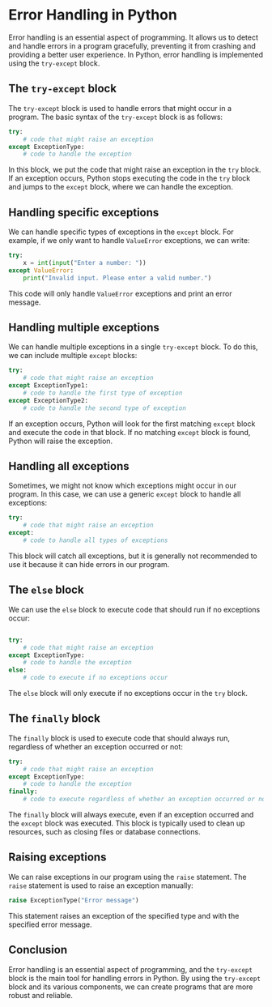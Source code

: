 # Error Handling in Python

Error handling is an essential aspect of programming. It allows us to detect and handle errors in a program gracefully, preventing it from crashing and providing a better user experience. In Python, error handling is implemented using the `try-except` block.

## The `try-except` block

The `try-except` block is used to handle errors that might occur in a program. The basic syntax of the `try-except` block is as follows:

```python
try:
    # code that might raise an exception
except ExceptionType:
    # code to handle the exception

```
In this block, we put the code that might raise an exception in the `try` block. If an exception occurs, Python stops executing the code in the `try` block and jumps to the `except` block, where we can handle the exception.

## Handling specific exceptions

We can handle specific types of exceptions in the `except` block. For example, if we only want to handle `ValueError` exceptions, we can write:

```python
try:
    x = int(input("Enter a number: "))
except ValueError:
    print("Invalid input. Please enter a valid number.")

```
This code will only handle `ValueError` exceptions and print an error message.

## Handling multiple exceptions

We can handle multiple exceptions in a single `try-except` block. To do this, we can include multiple `except` blocks:

```python
try:
    # code that might raise an exception
except ExceptionType1:
    # code to handle the first type of exception
except ExceptionType2:
    # code to handle the second type of exception
```

If an exception occurs, Python will look for the first matching `except` block and execute the code in that block. If no matching `except` block is found, Python will raise the exception.

## Handling all exceptions

Sometimes, we might not know which exceptions might occur in our program. In this case, we can use a generic `except` block to handle all exceptions:

```python
try:
    # code that might raise an exception
except:
    # code to handle all types of exceptions

```

This block will catch all exceptions, but it is generally not recommended to use it because it can hide errors in our program.

## The `else` block

We can use the `else` block to execute code that should run if no exceptions occur:

```python

try:
    # code that might raise an exception
except ExceptionType:
    # code to handle the exception
else:
    # code to execute if no exceptions occur
```

The `else` block will only execute if no exceptions occur in the `try` block.

## The `finally` block

The `finally` block is used to execute code that should always run, regardless of whether an exception occurred or not:

```python
try:
    # code that might raise an exception
except ExceptionType:
    # code to handle the exception
finally:
    # code to execute regardless of whether an exception occurred or not
```

The `finally` block will always execute, even if an exception occurred and the `except` block was executed. This block is typically used to clean up resources, such as closing files or database connections.

## Raising exceptions

We can raise exceptions in our program using the `raise` statement. The `raise` statement is used to raise an exception manually:

```python
raise ExceptionType("Error message")
```

This statement raises an exception of the specified type and with the specified error message.

## Conclusion

Error handling is an essential aspect of programming, and the `try-except` block is the main tool for handling errors in Python. By using the `try-except` block and its various components, we can create programs that are more robust and reliable.
